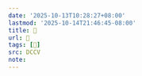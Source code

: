 ```yaml
---
date: '2025-10-13T10:28:27+08:00'
lastmod: '2025-10-14T21:46:45-08:00'
title: 􅠶
url: 􅠶
tags: [𪕮]
src: DCCV
note:
---
```

